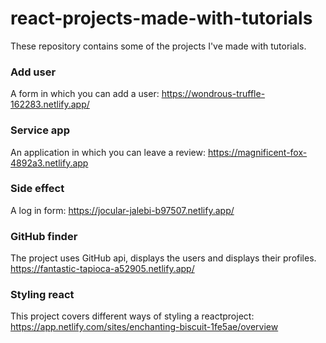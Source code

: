 # react-projects-made-with-tutorials

These repository contains some of the projects I've made with tutorials.

### Add user
A form in which you can add a user:
https://wondrous-truffle-162283.netlify.app/

### Service app
An application in which you can leave a review: 
https://magnificent-fox-4892a3.netlify.app

### Side effect
A log in form: 
https://jocular-jalebi-b97507.netlify.app/


### GitHub finder
The project uses GitHub api, displays the users and displays their profiles.
https://fantastic-tapioca-a52905.netlify.app/

### Styling react
This project covers different ways of styling a reactproject: 
https://app.netlify.com/sites/enchanting-biscuit-1fe5ae/overview

